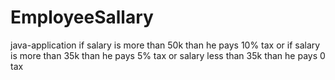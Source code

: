 # EmployeeSallary
java-application
if salary is more than 50k than he pays 10% tax or if salary is more than 35k than he pays 5% tax or salary less than 35k than he pays 0 tax
